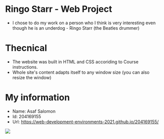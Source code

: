 # Ringo Starr - Web Project
  * I chose to do my work on a person who I think is very interesting even though he is an underdog - Ringo Starr (the Beatles drummer)

# Thecnical
  * The website was built in HTML and CSS accoriding to Course instructions.
  * Whole site's content adapts itself to any window size (you can also resize the window)

# My information
  * Name: Asaf Salomon
  * Id: 204169155
  * Url: https://web-development-environments-2021.github.io/204169155/

<a><img src="https://d1e00ek4ebabms.cloudfront.net/production/a3e79cc7-d968-4f1a-b58d-ccfdc24b18d9.jpg"></a>
